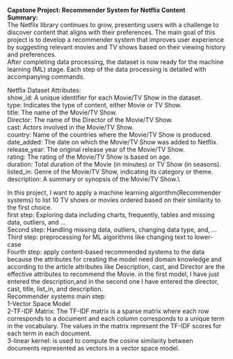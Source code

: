**Capstone Project: Recommender System for Netflix Content**\
**Summary:**\
The Netflix library continues to grow, presenting users with a challenge to discover content that aligns with their preferences. The main goal of this project is to develop a recommender system that improves user experience by suggesting relevant movies and TV shows based on their viewing history and preferences.\
After completing data processing, the dataset is now ready for the machine learning (ML) stage. Each step of the data processing is detailed with accompanying commands.

Netflix Dataset Attributes:\
show_id: A unique identifier for each Movie/TV Show in the dataset.\
type: Indicates the type of content, either Movie or TV Show.\
title: The name of the Movie/TV Show.\
Director: The name of the Director of the Movie/TV Show.\
cast: Actors involved in the Movie/TV Show.\
country: Name of the countries where the Movie/TV Show is produced.\
date_added: The date on which the Movie/TV Show was added to Netflix.\
release_year: The original release year of the Movie/TV Show.\
rating: The rating of the Movie/TV Show is based on age.\
duration: Total duration of the Movie (in minutes) or TV Show (in seasons).\
listed_in: Genre of the Movie/TV Show, indicating its category or theme.\
description: A summary or synopsis of the Movie/TV Show.\

In this project, I want to apply a machine learning algorithm(Recommender systems) to list 10 TV shows or movies ordered based on their similarity to the first choice. \
first step: Exploring data including charts, frequently, tables and missing data, outliers, and ...\
Second step: Handling missing data, outliers, changing data type, and, ...\
Third step: preprocessing for ML algorithms like changing text to lower-case \
Fourth step: apply content-based recommended systems to the data because the attributes for creating the model need domain knowledge
and according to the article attributes like Description, cast, and Director are the effective attributes to recommend the Movie. 
in the first model, I have just entered the description,and in the second one I have entered the director, cast, title, list_in, and description.\
Recommender systems main step:\
1-Vector Space Model\
2-TF-IDF Matrix: The TF-IDF matrix is a sparse matrix where each row corresponds to a document and each column corresponds to a unique term in the vocabulary. The values in the matrix represent the TF-IDF scores for each term in each document.\
3-linear kernel: is used to compute the cosine similarity between documents represented as vectors in a vector space model.
